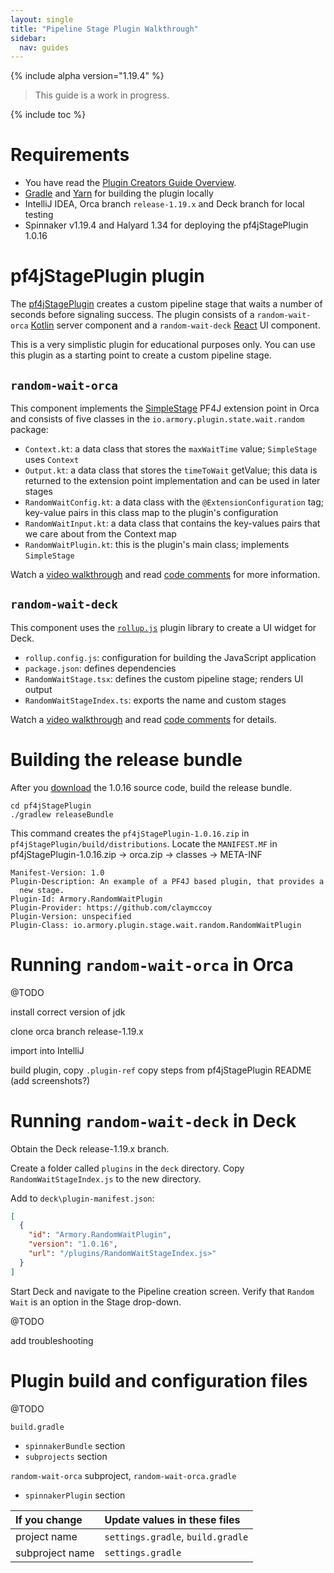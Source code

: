 ```yaml
---
layout: single
title: "Pipeline Stage Plugin Walkthrough"
sidebar:
  nav: guides
---
```


{% include alpha version="1.19.4" %}
> This guide is a work in progress.

{% include toc %}


# Requirements

* You have read the [Plugin Creators Guide Overview](/guides/developer/plugin-creators/overview/).
* [Gradle](https://gradle.org/) and [Yarn](https://classic.yarnpkg.com/en/) for building the plugin locally
* IntelliJ IDEA, Orca branch `release-1.19.x` and Deck branch  for local testing
* Spinnaker v1.19.4 and Halyard 1.34 for deploying the pf4jStagePlugin 1.0.16

# pf4jStagePlugin plugin

The [pf4jStagePlugin](https://github.com/spinnaker-plugin-examples/pf4jStagePlugin) creates a custom pipeline stage that waits a number of seconds before signaling success. The plugin consists of a `random-wait-orca` [Kotlin](https://kotlinlang.org/docs/reference/) server component and a `random-wait-deck` [React](https://reactjs.org/) UI component.

This is a very simplistic plugin for educational purposes only. You can use this plugin as a starting point to create a custom pipeline stage.

## `random-wait-orca`

This component implements the [SimpleStage](https://github.com/spinnaker/orca/blob/ab89a0d7f847205ccd62e70f8a714040a8621ee7/orca-api/src/main/java/com/netflix/spinnaker/orca/api/SimpleStage.java) PF4J extension point in Orca and  consists of five classes in the `io.armory.plugin.state.wait.random` package:

* `Context.kt`: a data class that stores the `maxWaitTime` value; `SimpleStage` uses `Context`
* `Output.kt`: a data class that stores the `timeToWait` getValue; this data is returned to the extension point implementation and can be used in later stages
* `RandomWaitConfig.kt`: a data class with the `@ExtensionConfiguration` tag; key-value pairs in this class map to the plugin's configuration
* `RandomWaitInput.kt`: a data class that contains the key-values pairs that we care about from the Context map
* `RandomWaitPlugin.kt`: this is the plugin's main class; implements `SimpleStage`

Watch a [video walkthrough](https://youtu.be/b7BmMY1kR10) and read [code comments](https://github.com/spinnaker-plugin-examples/pf4jStagePlugin/tree/master/random-wait-orca/src/main/kotlin/io/armory/plugin/stage/wait/random) for more information.

## `random-wait-deck`

This component uses the [`rollup.js`](https://rollupjs.org/guide/en/#plugins-overview) plugin library to create a UI widget for Deck.

* `rollup.config.js`: configuration for building the JavaScript application
* `package.json`: defines dependencies
* `RandomWaitStage.tsx`: defines the custom pipeline stage; renders UI output
* `RandomWaitStageIndex.ts`: exports the name and custom stages

Watch a [video walkthrough](https://youtu.be/u9NVlG58NYo) and read [code comments](https://github.com/spinnaker-plugin-examples/pf4jStagePlugin/tree/master/random-wait-deck/src) for details.

# Building the release bundle

After you [download](https://github.com/spinnaker-plugin-examples/pf4jStagePlugin/archive/v1.0.16.tar.gz) the 1.0.16 source code, build the release bundle.

 ```shell
 cd pf4jStagePlugin
 ./gradlew releaseBundle
 ```

This command creates the `pf4jStagePlugin-1.0.16.zip` in `pf4jStagePlugin/build/distributions`. Locate the `MANIFEST.MF` in pf4jStagePlugin-1.0.16.zip -> orca.zip -> classes -> META-INF

```
Manifest-Version: 1.0
Plugin-Description: An example of a PF4J based plugin, that provides a
  new stage.
Plugin-Id: Armory.RandomWaitPlugin
Plugin-Provider: https://github.com/claymccoy
Plugin-Version: unspecified
Plugin-Class: io.armory.plugin.stage.wait.random.RandomWaitPlugin
```


# Running `random-wait-orca` in Orca

@TODO

install correct version of jdk

clone orca branch release-1.19.x

import into IntelliJ

build plugin, copy `.plugin-ref` copy steps from pf4jStagePlugin README (add screenshots?)


# Running `random-wait-deck` in Deck

Obtain the Deck release-1.19.x branch.

Create a folder called `plugins` in the `deck` directory. Copy `RandomWaitStageIndex.js` to the new directory.


Add to  `deck\plugin-manifest.json`:

```json
[
  {
	"id": "Armory.RandomWaitPlugin",
	"version": "1.0.16",
	"url": "/plugins/RandomWaitStageIndex.js>"
  }
]
```

Start Deck and navigate to the Pipeline creation screen. Verify that `Random Wait` is an option in the Stage drop-down.

@TODO

add troubleshooting

# Plugin build and configuration files

@TODO

`build.gradle`
- `spinnakerBundle` section
- `subprojects` section


`random-wait-orca` subproject, `random-wait-orca.gradle`
- `spinnakerPlugin` section

If you change   | Update values in these files
:---------------|:---------------------------------
project name    | `settings.gradle`, `build.gradle`
subproject name | `settings.gradle`
